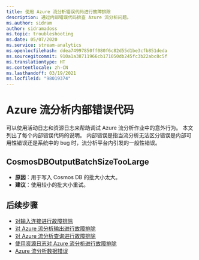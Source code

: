 ```yaml
---
title: 使用 Azure 流分析错误代码进行故障排除
description: 通过内部错误代码排查 Azure 流分析问题。
ms.author: sidram
author: sidramadoss
ms.topic: troubleshooting
ms.date: 05/07/2020
ms.service: stream-analytics
ms.openlocfilehash: ddea74997850ff080f6c82d55d1be3cfb851deda
ms.sourcegitcommit: 910a1a38711966cb171050db245fc3b22abc8c5f
ms.translationtype: HT
ms.contentlocale: zh-CN
ms.lasthandoff: 03/19/2021
ms.locfileid: "98019374"
---
```

# <a name="azure-stream-analytics-internal-error-codes"></a>Azure 流分析内部错误代码

可以使用活动日志和资源日志来帮助调试 Azure 流分析作业中的意外行为。 本文列出了每个内部错误代码的说明。 内部错误是指当流分析无法区分错误是内部可用性错误还是系统中的 bug 时，流分析平台内引发的一般性错误。

## <a name="cosmosdboutputbatchsizetoolarge"></a>CosmosDBOutputBatchSizeTooLarge

* **原因**：用于写入 Cosmos DB 的批大小太大。 
* **建议**：使用较小的批大小重试。

## <a name="next-steps"></a>后续步骤

* [对输入连接进行故障排除](stream-analytics-troubleshoot-input.md)
* [对 Azure 流分析输出进行故障排除](stream-analytics-troubleshoot-output.md)
* [对 Azure 流分析查询进行故障排除](stream-analytics-troubleshoot-query.md)
* [使用资源日志对 Azure 流分析进行故障排除](stream-analytics-job-diagnostic-logs.md)
* [Azure 流分析数据错误](data-errors.md)